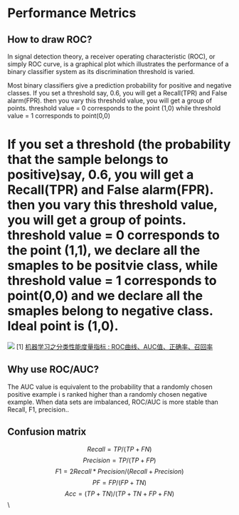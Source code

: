 # Performance Metrics

## How to draw ROC?


In signal detection theory, a receiver operating characteristic (ROC), or simply ROC curve, is a graphical plot which illustrates the performance of a binary classifier system as its discrimination threshold is varied.


Most binary classifiers give a prediction probability for positive and negative classes. If you set a threshold say, 0.6, you will get a Recall(TPR) and False alarm(FPR). then you vary this threshold value, you will get a group of points. threshold value = 0 corresponds to the point (1,0) while threshold value = 1 corresponds to point(0,0)

# If you set a threshold (the probability that the sample belongs to positive)say, 0.6, you will get a Recall(TPR) and False alarm(FPR). then you vary this threshold value, you will get a group of points. threshold value = 0 corresponds to the point (1,1), we declare all the smaples to be positvie class, while threshold value = 1 corresponds to point(0,0) and we declare all the smaples belong to negative class. Ideal point is (1,0). 

![](http://upload-images.jianshu.io/upload_images/145616-2063bb79c3684a8a.png?imageMogr2/auto-orient/strip%7CimageView2/2/w/1240)
[1] [机器学习之分类性能度量指标 : ROC曲线、AUC值、正确率、召回率](http://www.jianshu.com/p/c61ae11cc5f6)


## Why use ROC/AUC?

The AUC value is equivalent to the probability that a randomly chosen positive example 
i s ranked higher than a randomly chosen negative example.
When data sets are imbalanced, ROC/AUC is more stable than Recall, F1, precision..


## Confusion matrix


$$ Recall = TP/(TP+FN)$$
$$Precision = TP/(TP+FP)$$
$$F1 = 2 Recall* Precision /(Recall + Precision)$$
$$PF = FP/(FP+TN )$$
$$Acc = (TP+TN)/(TP+TN+FP+FN)$$\
